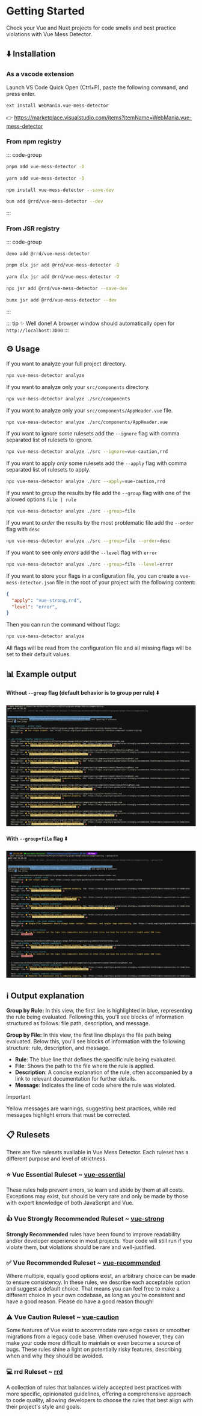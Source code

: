 #  Getting Started

Check your Vue and Nuxt projects for code smells and best practice violations with Vue Mess Detector.

## ⬇️ Installation

### As a vscode extension

Launch VS Code Quick Open (Ctrl+P), paste the following command, and press enter.

```bash
ext install WebMania.vue-mess-detector
```

👉 https://marketplace.visualstudio.com/items?itemName=WebMania.vue-mess-detector

### From npm registry

::: code-group

```bash [pnpm]
pnpm add vue-mess-detector -D
```

```bash [yarn]
yarn add vue-mess-detector -D
```

```bash [npm]
npm install vue-mess-detector --save-dev
```

```bash [bun]
bun add @rrd/vue-mess-detector --dev
```

:::

### From JSR registry

::: code-group

```bash [deno]
deno add @rrd/vue-mess-detector
```

```bash [pnpm]
pnpm dlx jsr add @rrd/vue-mess-detector -D
```

```bash [yarn]
yarn dlx jsr add @rrd/vue-mess-detector -D
```

```bash [npm]
npx jsr add @rrd/vue-mess-detector --save-dev
```

```bash [bun]
bunx jsr add @rrd/vue-mess-detector --dev
```

:::

::: tip
✨ Well done! A browser window should automatically open for `http://localhost:3000`
:::

## ⚙️ Usage

If you want to analyze your full project directory.

```bash
npx vue-mess-detector analyze
```

If you want to analyze only your `src/components` directory.

```bash
npx vue-mess-detector analyze ./src/components
```

If you want to analyze only your `src/components/AppHeader.vue` file.

```bash
npx vue-mess-detector analyze ./src/components/AppHeader.vue
```

If you want to ignore *some* rulesets add the `--ignore` flag with comma separated list of rulesets to ignore.

```bash
npx vue-mess-detector analyze ./src --ignore=vue-caution,rrd
```

If you want to apply *only* some rulesets add the `--apply` flag with comma separated list of rulesets to apply.

```bash
npx vue-mess-detector analyze ./src --apply=vue-caution,rrd
```

If you want to *group* the results by file add the `--group` flag with one of the allowed options `file | rule`

```bash
npx vue-mess-detector analyze ./src --group=file
```

If you want to *order* the results by the most problematic file add the `--order` flag with `desc`

```bash
npx vue-mess-detector analyze ./src --group=file --order=desc
```

If you want to see only *errors* add the `--level` flag with `error`

```bash
npx vue-mess-detector analyze ./src --group=file --level=error
```

If you want to store your flags in a configuration file, you can create a `vue-mess-detector.json` file in the root of your project with the following content:

```json
{
  "apply": "vue-strong,rrd",
  "level": "error",
}
```

Then you can run the command without flags:

```bash
npx vue-mess-detector analyze
```

All flags will be read from the configuration file and all missing flags will be set to their default values.

## 📊 Example output

#### Without `--group` flag (default behavior is to group per rule) ⬇️
![Output Image - Group By Rule](./public/results-per-rule.png)

#### With `--group=file` flag ⬇️
![Output Image - Group By File](./public/results-per-file.png)

## ℹ️ Output explanation

**Group by Rule:** In this view, the first line is highlighted in blue, representing the rule being evaluated. Following this, you'll see blocks of information structured as follows: file path, description, and message.

**Group by File:** In this view, the first line displays the file path being evaluated. Below this, you'll see blocks of information with the following structure: rule, description, and message.

- **Rule**: The blue line that defines the specific rule being evaluated.
- **File**: Shows the path to the file where the rule is applied.
- **Description**: A concise explanation of the rule, often accompanied by a link to relevant documentation for further details.
- **Message**: Indicates the line of code where the rule was violated.

> [!IMPORTANT]
> Yellow messages are warnings, suggesting best practices, while red messages highlight errors that must be corrected.

## 📋 Rulesets

There are five rulesets available in Vue Mess Detector. Each ruleset has a different purpose and level of strictness.

### ⭐ Vue Essential Ruleset ~ [vue-essential](/rules/vue-essential/index)

These rules help prevent errors, so learn and abide by them at all costs. Exceptions may exist, but should be very rare and only be made by those with expert knowledge of both JavaScript and Vue.

### 👍 Vue Strongly Recommended Ruleset ~ [vue-strong](/rules/vue-strong/index)

**Strongly Recommended** rules have been found to improve readability and/or developer experience in most projects. Your code will still run if you violate them, but violations should be rare and well-justified.

### ✅ Vue Recommended Ruleset ~ [vue-recommended](/rules/vue-recommended/index)

Where multiple, equally good options exist, an arbitrary choice can be made to ensure consistency. In these rules, we describe each acceptable option and suggest a default choice. That means you can feel free to make a different choice in your own codebase, as long as you're consistent and have a good reason. Please do have a good reason though!

### ⚠️ Vue Caution Ruleset ~ [vue-caution](/rules/vue-caution/index)

Some features of Vue exist to accommodate rare edge cases or smoother migrations from a legacy code base. When overused however, they can make your code more difficult to maintain or even become a source of bugs. These rules shine a light on potentially risky features, describing when and why they should be avoided.

### 💻 rrd Ruleset ~ [rrd](/rules/rrd/index)

A collection of rules that balances widely accepted best practices with more specific, opinionated guidelines, offering a comprehensive approach to code quality, allowing developers to choose the rules that best align with their project's style and goals.
